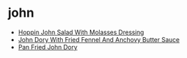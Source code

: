 # john

 * [Hoppin John Salad With Molasses Dressing](index/h/hoppin-john-salad-with-molasses-dressing-236868.json)
 * [John Dory With Fried Fennel And Anchovy Butter Sauce](index/j/john-dory-with-fried-fennel-and-anchovy-butter-sauce-5318.json)
 * [Pan Fried John Dory](index/p/pan-fried-john-dory-232086.json)
